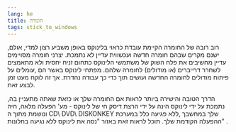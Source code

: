```yaml
---
lang: he
title: חומרה
tags: stick_to_windows
---
```


 רוב רובה של החומרה הקיימת עובדת כראוי בלינוקס באופן משביע רצון למדי, אולם, ישנם מקרים שבהם חומרה חדשה ועכשווית עדיין לא נתמכת. יצרני חומרה מסויימים עדיין מחשיבים את פלח השוק של משתמשי הלינוקס כתחום זניח יחסית ולא מתאמצים לשחרר דרייברים (או מודולים) לחומרה שלהם.
מפתחי לינוקס באשר הם ,עומלים על פיתוח מודולים לחומרה החדשה ועושים תוך כדי כך עבודה נהדרת. אך זה לוקח מעט זמן לבצע זאת.

הדרך הטובה והישירה ביותר לראות אם החומרה שלך או כזאת שאתה מתעניין בה, נתמכת על ידי לינוקס
הינה על ידי הרצת דיסק חי של לינוקס - מע' הפעלה מלאה, חיה ונושמת מתוך ה CD\ DVD\ DISKONKEY שלך במחשבך ,ללא פגיעה כלל במערכת ההפעלה הקודמת שלך.
תוכל לראות זאת באזור "נסה את לינוקס ללא נגיעה בחלונות" .

